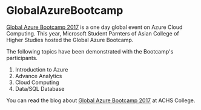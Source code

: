 # GlobalAzureBootcamp
[Global Azure Bootcamp 2017](https://bjungbogati.com/global-azure-bootcamp/) is a one day global event on Azure Cloud Computing. This year, Microsoft Student Parnters of Asian College of Higher Studies hosted the Global Azure Bootcamp.

The following topics have been demonstrated with the Bootcamp's participants.

1. Introduction to Azure	
2. Advance Analytics
3. Cloud Computing	
4. Data/SQL Database	


You can read the blog about [Global Azure Bootcamp 2017](https://bjungbogati.com/global-azure-bootcamp-2017-achs-college/) at ACHS College.
